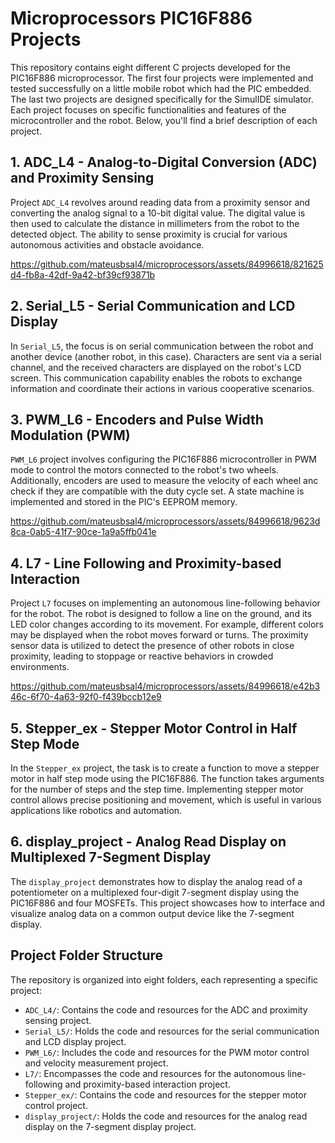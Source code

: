 # Microprocessors PIC16F886 Projects

This repository contains eight different C projects developed for the PIC16F886 microprocessor. The first four projects were implemented and tested successfully on a little mobile robot which had the PIC embedded. The last two projects are designed specifically for the SimulIDE simulator. Each project focuses on specific functionalities and features of the microcontroller and the robot. Below, you'll find a brief description of each project.

## 1. ADC_L4 - Analog-to-Digital Conversion (ADC) and Proximity Sensing

Project `ADC_L4` revolves around reading data from a proximity sensor and converting the analog signal to a 10-bit digital value. The digital value is then used to calculate the distance in millimeters from the robot to the detected object. The ability to sense proximity is crucial for various autonomous activities and obstacle avoidance.



https://github.com/mateusbsal4/microprocessors/assets/84996618/821625d4-fb8a-42df-9a42-bf39cf93871b



## 2. Serial_L5 - Serial Communication and LCD Display

In `Serial_L5`, the focus is on serial communication between the robot and another device (another robot, in this case). Characters are sent via a serial channel, and the received characters are displayed on the robot's LCD screen. This communication capability enables the robots to exchange information and coordinate their actions in various cooperative scenarios.


## 3. PWM_L6 - Encoders and Pulse Width Modulation (PWM)

`PWM_L6` project involves configuring the PIC16F886 microcontroller in PWM mode to control the motors connected to the robot's two wheels. Additionally, encoders are used to measure the velocity of each wheel anc check if they are compatible with the duty cycle set. A state machine is implemented and stored in the PIC's EEPROM memory.



https://github.com/mateusbsal4/microprocessors/assets/84996618/9623d8ca-0ab5-41f7-90ce-1a9a5ffb041e




## 4. L7 - Line Following and Proximity-based Interaction

Project `L7` focuses on implementing an autonomous line-following behavior for the robot. The robot is designed to follow a line on the ground, and its LED color changes according to its movement. For example, different colors may be displayed when the robot moves forward or turns. The proximity sensor data is utilized to detect the presence of other robots in close proximity, leading to stoppage or reactive behaviors in crowded environments.

https://github.com/mateusbsal4/microprocessors/assets/84996618/e42b346c-6f70-4a63-92f0-f439bccb12e9


## 5. Stepper_ex - Stepper Motor Control in Half Step Mode

In the `Stepper_ex` project, the task is to create a function to move a stepper motor in half step mode using the PIC16F886. The function takes arguments for the number of steps and the step time. Implementing stepper motor control allows precise positioning and movement, which is useful in various applications like robotics and automation.


## 6. display_project - Analog Read Display on Multiplexed 7-Segment Display

The `display_project` demonstrates how to display the analog read of a potentiometer on a multiplexed four-digit 7-segment display using the PIC16F886 and four MOSFETs. This project showcases how to interface and visualize analog data on a common output device like the 7-segment display.


## Project Folder Structure

The repository is organized into eight folders, each representing a specific project:

- `ADC_L4/`: Contains the code and resources for the ADC and proximity sensing project.
- `Serial_L5/`: Holds the code and resources for the serial communication and LCD display project.
- `PWM_L6/`: Includes the code and resources for the PWM motor control and velocity measurement project.
- `L7/`: Encompasses the code and resources for the autonomous line-following and proximity-based interaction project.
- `Stepper_ex/`: Contains the code and resources for the stepper motor control project.
- `display_project/`: Holds the code and resources for the analog read display on the 7-segment display project.

